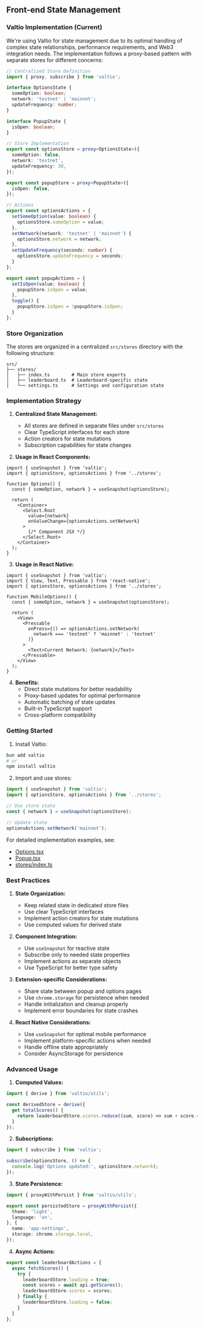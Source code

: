## Front-end State Management

### Valtio Implementation (Current)
We're using Valtio for state management due to its optimal handling of complex state relationships, performance requirements, and Web3 integration needs. The implementation follows a proxy-based pattern with separate stores for different concerns:

```typescript
// Centralized Store Definition
import { proxy, subscribe } from 'valtio';

interface OptionsState {
  someOption: boolean;
  network: 'testnet' | 'mainnet';
  updateFrequency: number;
}

interface PopupState {
  isOpen: boolean;
}

// Store Implementation
export const optionsStore = proxy<OptionsState>({
  someOption: false,
  network: 'testnet',
  updateFrequency: 30,
});

export const popupStore = proxy<PopupState>({
  isOpen: false,
});

// Actions
export const optionsActions = {
  setSomeOption(value: boolean) {
    optionsStore.someOption = value;
  },
  setNetwork(network: 'testnet' | 'mainnet') {
    optionsStore.network = network;
  },
  setUpdateFrequency(seconds: number) {
    optionsStore.updateFrequency = seconds;
  }
};

export const popupActions = {
  setIsOpen(value: boolean) {
    popupStore.isOpen = value;
  },
  toggle() {
    popupStore.isOpen = !popupStore.isOpen;
  }
};
```

### Store Organization

The stores are organized in a centralized `src/stores` directory with the following structure:

```
src/
├── stores/
│   ├── index.ts        # Main store exports
│   ├── leaderboard.ts  # Leaderboard-specific state
│   └── settings.ts     # Settings and configuration state
```

### Implementation Strategy

1. **Centralized State Management:**
   - All stores are defined in separate files under `src/stores`
   - Clear TypeScript interfaces for each store
   - Action creators for state mutations
   - Subscription capabilities for state changes

2. **Usage in React Components:**
```tsx
import { useSnapshot } from 'valtio';
import { optionsStore, optionsActions } from '../stores';

function Options() {
  const { someOption, network } = useSnapshot(optionsStore);

  return (
    <Container>
      <Select.Root 
        value={network} 
        onValueChange={optionsActions.setNetwork}
      >
        {/* Component JSX */}
      </Select.Root>
    </Container>
  );
}
```

3. **Usage in React Native:**
```tsx
import { useSnapshot } from 'valtio';
import { View, Text, Pressable } from 'react-native';
import { optionsStore, optionsActions } from '../stores';

function MobileOptions() {
  const { someOption, network } = useSnapshot(optionsStore);

  return (
    <View>
      <Pressable 
        onPress={() => optionsActions.setNetwork(
          network === 'testnet' ? 'mainnet' : 'testnet'
        )}
      >
        <Text>Current Network: {network}</Text>
      </Pressable>
    </View>
  );
}
```

4. **Benefits:**
   - Direct state mutations for better readability
   - Proxy-based updates for optimal performance
   - Automatic batching of state updates
   - Built-in TypeScript support
   - Cross-platform compatibility

### Getting Started

1. Install Valtio:
```bash
bun add valtio
# or
npm install valtio
```

2. Import and use stores:
```typescript
import { useSnapshot } from 'valtio';
import { optionsStore, optionsActions } from '../stores';

// Use store state
const { network } = useSnapshot(optionsStore);

// Update state
optionsActions.setNetwork('mainnet');
```

For detailed implementation examples, see:
- [Options.tsx](./src/options/Options.tsx)
- [Popup.tsx](./src/popup/popup.tsx)
- [stores/index.ts](./src/stores/index.ts)

### Best Practices

1. **State Organization:**
   - Keep related state in dedicated store files
   - Use clear TypeScript interfaces
   - Implement action creators for state mutations
   - Use computed values for derived state

2. **Component Integration:**
   - Use `useSnapshot` for reactive state
   - Subscribe only to needed state properties
   - Implement actions as separate objects
   - Use TypeScript for better type safety

3. **Extension-specific Considerations:**
   - Share state between popup and options pages
   - Use `chrome.storage` for persistence when needed
   - Handle initialization and cleanup properly
   - Implement error boundaries for state crashes

4. **React Native Considerations:**
   - Use `useSnapshot` for optimal mobile performance
   - Implement platform-specific actions when needed
   - Handle offline state appropriately
   - Consider AsyncStorage for persistence

### Advanced Usage

1. **Computed Values:**
```typescript
import { derive } from 'valtio/utils';

const derivedStore = derive({
  get totalScores() {
    return leaderboardStore.scores.reduce((sum, score) => sum + score.value, 0);
  }
});
```

2. **Subscriptions:**
```typescript
import { subscribe } from 'valtio';

subscribe(optionsStore, () => {
  console.log('Options updated:', optionsStore.network);
});
```

3. **State Persistence:**
```typescript
import { proxyWithPersist } from 'valtio/utils';

export const persistedStore = proxyWithPersist({
  theme: 'light',
  language: 'en',
}, {
  name: 'app-settings',
  storage: chrome.storage.local,
});
```

4. **Async Actions:**
```typescript
export const leaderboardActions = {
  async fetchScores() {
    try {
      leaderboardStore.loading = true;
      const scores = await api.getScores();
      leaderboardStore.scores = scores;
    } finally {
      leaderboardStore.loading = false;
    }
  }
};
```
